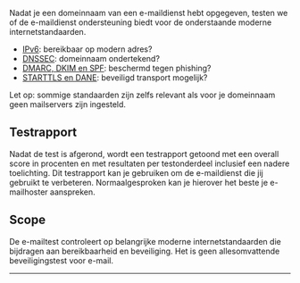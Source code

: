 Nadat je een domeinnaam van een e-maildienst hebt opgegeven, testen we of de e-maildienst ondersteuning biedt voor de onderstaande moderne internetstandaarden.

* [IPv6](/faqs/ipv6/): bereikbaar op modern adres?
* [DNSSEC](/faqs/dnssec/): domeinnaam ondertekend?
* [DMARC, DKIM en SPF](/faqs/mailauth/): beschermd tegen phishing?
* [STARTTLS en DANE](/faqs/starttls/): beveiligd transport mogelijk?

Let op: sommige standaarden zijn zelfs relevant als voor je domeinnaam geen mailservers zijn ingesteld.

## Testrapport
Nadat de test is afgerond, wordt een testrapport getoond met een overall score in procenten en met resultaten per testonderdeel inclusief een nadere toelichting. Dit testrapport kan je gebruiken om de e-maildienst die jij gebruikt te verbeteren. Normaalgesproken kan je hierover het beste je e-mailhoster aanspreken.   

## Scope
De e-mailtest controleert op belangrijke moderne internetstandaarden die bijdragen aan bereikbaarheid en beveiliging. Het is geen allesomvattende beveiligingstest voor e-mail.

---
